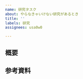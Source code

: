 ```yaml
---
name: 研究タスク
about: やらなきゃいけない研究があるとき
title: ''
labels: 研究
assignees: usa0w0

---
```


## 概要


## 参考資料
